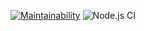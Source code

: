 [![Maintainability](https://api.codeclimate.com/v1/badges/9fa0252a42e5beb24a9f/maintainability)](https://codeclimate.com/github/sunsetninja/backend-project-lvl1/maintainability)
![Node.js CI](https://github.com/sunsetninja/backend-project-lvl1/workflows/Node.js%20CI/badge.svg?branch=master)
